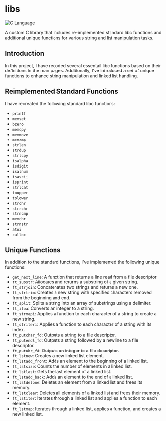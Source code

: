 # libs

![C Language](https://img.shields.io/badge/language-C-blue.svg)

A custom C library that includes re-implemented standard libc functions and additional unique functions for various string and list manipulation tasks.

## Introduction

In this project, I have recoded several essentail libc functions based on their definitions in the man pages. Additionally, I've introduced a set of unique functions to enhance string manipulation and linked list handling.

## Reimplemented Standard Functions

I have recreated the following standard libc functions:

- `printf`
- `memset`
- `bzero`
- `memcpy`
- `memmove`
- `memcmp`
- `strlen`
- `strdup`
- `strlcpy`
- `isalpha`
- `isdigit`
- `isalnum`
- `isascii`
- `isprint`
- `strlcat`
- `toupper`
- `tolower`
- `strchr`
- `strrchr`
- `strncmp`
- `memchr`
- `strnstr`
- `atoi`
- `calloc`

## Unique Functions

In addition to the standard functions, I've implemented the following unique functions:

- `get_next_line`: A function that returns a line read from a file descriptor
- `ft_substr`: Allocates and returns a substring of a given string.
- `ft_strjoin`: Concatenates two strings and returns a new one.
- `ft_strtrim`: Creates a new string with specified characters removed from the beginning and end.
- `ft_split`: Splits a string into an array of substrings using a delimiter.
- `ft_itoa`: Converts an integer to a string.
- `ft_strmapi`: Applies a function to each character of a string to create a new string.
- `ft_striteri`: Applies a function to each character of a string with its index.
- `ft_putchar_fd`: Outputs a string to a file descriptor.
- `ft_putendl_fd`: Outputs a string followed by a newline to a file descriptor.
- `ft_putnbr_fd`: Outputs an integer to a file descriptor.
- `ft_lstnew`: Creates a new linked list element.
- `ft_lstadd_front`: Adds an element to the beginning of a linked list.
- `ft_lstsize`: Counts the number of elements in a linked list.
- `ft_lstlast`: Gets the last element of a linked list.
- `ft_lstadd_back`: Adds an element to the end of a linked list.
- `ft_lstdelone`: Deletes an element from a linked list and frees its memory.
- `ft_lstclear`: Deletes all elements of a linked list and frees their memory.
- `ft_lstiter`: Iterates through a linked list and applies a function to each element.
- `ft_lstmap`: Iterates through a linked list, applies a function, and creates a new linked list.

